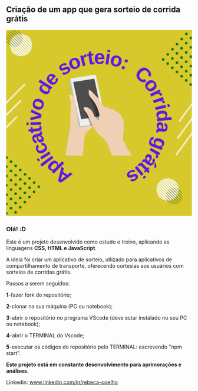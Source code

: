 ## Criação de um app que gera sorteio de corrida grátis 

![logo](Aplicativodesorteio.png)

### Olá! :D

Este é um projeto desenvolvido como estudo e treino, aplicando as linguagens **CSS, HTML e JavaScript**.

A ideia foi criar um aplicativo de sorteio, utlizado para aplicativos de compartilhamento de transporte, oferecendo cortesias aos usuários com sorteios de corridas grátis.


Passos a serem seguidos:

**1**-fazer fork do repositório;

**2**-clonar na sua máquina (PC ou notebook);

**3**-abrir o repositório no programa VScode (deve estar instalado no seu PC ou notebook);

**4**-abrir o TERMINAL do Vscode;

**5**-executar os códigos do repositório pelo TERMINAL: escrevendo "npm start".

**Este projeto está em constante desenvolvimento para aprimorações e análises.**

Linkedin: www.linkedin.com/in/rebeca-coelho
